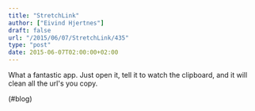 ```yaml
---
title: "StretchLink"
author: ["Eivind Hjertnes"]
draft: false
url: "/2015/06/07/StretchLink/435"
type: "post"
date: 2015-06-07T02:00:00+02:00
---
```


What a fantastic app. Just open it, tell it to watch the clipboard, and
it will clean all the url's you copy.

(#blog)
